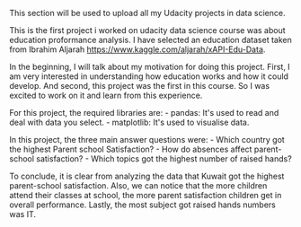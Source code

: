 This section will be used to upload all my Udacity projects in data science.

This is the first project i worked on udacity data science course was about education proformance analysis. I have selected an education dataset taken from Ibrahim Aljarah https://www.kaggle.com/aljarah/xAPI-Edu-Data.

In the beginning, I will talk about my motivation for doing this project. First, I am very interested in understanding how education works and how it could develop. And second, this project was the first in this course. So I was excited to work on it and learn from this experience.

For this project, the required libraries are: - pandas: It's used to read and deal with data you select. - matplotlib: It's used to visualise data.

In this project, the three main answer questions were: - Which country got the highest Parent school Satisfaction? - How do absences affect parent-school satisfaction? - Which topics got the highest number of raised hands?

To conclude, it is clear from analyzing the data that Kuwait got the highest parent-school satisfaction. Also, we can notice that the more children attend their classes at school, the more parent satisfaction children get in overall performance. Lastly, the most subject got raised hands numbers was IT.
